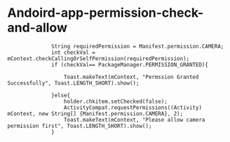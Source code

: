 # Andoird-app-permission-check-and-allow

                  String requiredPermission = Manifest.permission.CAMERA;
                  int checkVal = mContext.checkCallingOrSelfPermission(requiredPermission);
                  if (checkVal== PackageManager.PERMISSION_GRANTED){

                      Toast.makeText(mContext, "Permssion Granted Successfully", Toast.LENGTH_SHORT).show();
                   
                  }else{
                      holder.chkitem.setChecked(false);
                      ActivityCompat.requestPermissions((Activity) mContext, new String[] {Manifest.permission.CAMERA}, 2);
                      Toast.makeText(mContext, "Please allow camera permission first", Toast.LENGTH_SHORT).show();
                  }
